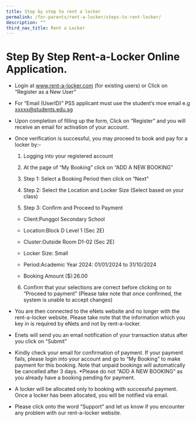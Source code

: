 ```yaml
---
title: Step by step to rent a locker
permalink: /for-parents/rent-a-locker/steps-to-rent-locker/
description: ""
third_nav_title: Rent a Locker
---
```

# **Step By Step Rent-a-Locker Online Application.**

* Login at  www.rent-a-locker.com (for existing users) or Click on “Register as a New User”

* For “Email (UserID)”   PSS applicant must use the student’s moe email e.g xxxxx@students.edu.sg

* Upon completion of filling up the form, Click on “Register” and you will receive an email for activation of your account.

* Once verification is successful, you may proceed to book and pay for a locker by:-
 
  1)  Logging into your registered account

 
  2)  At the page of “My Booking” click on “ADD A NEW BOOKING”
  
	
	3)  Step 1: Select a Booking Period then click on “Next” 
  
	
	4)  Step 2: Select the Location and Locker Size (Select based on your class)
  
	
	5)  Step 3: Confirm and Proceed to Payment
     
	*   Client:Punggol Secondary School
      
	*   Location:Block D Level 1 (Sec 2E)
     
	*   Cluster:Outside Room D1-02 (Sec 2E)
     
	*   Locker Size: Small
      
	*   Period:Academic Year 2024: 01/01/2024 to 31/10/2024
     
	*   Booking Amount ($):26.00
  
	
	6)  Confirm that your selections are correct before clicking on to “Proceed to payment”
  (Please take note that once confirmed, the system is unable to accept changes)

* You are then connected to the eNets website and no longer with the rent-a-locker website.  Please take note that the information which you key in is required by eNets and not by rent-a-locker.
* Enets will send you an email notification of your transaction status after you click on “Submit”
* Kindly check your email for confirmation of payment.  If your payment fails, please login into your account and go to “My Booking” to make payment for this booking. Note that unpaid bookings will automatically be cancelled after 3 days. *Please do not “ADD A NEW BOOKING” as you already have a booking pending for payment.
* A locker will be allocated only to booking with successful payment.  Once a locker has been allocated, you will be notified via email.
* Please click onto the word “Support” and let us know if you encounter any problem with our rent-a-locker website.